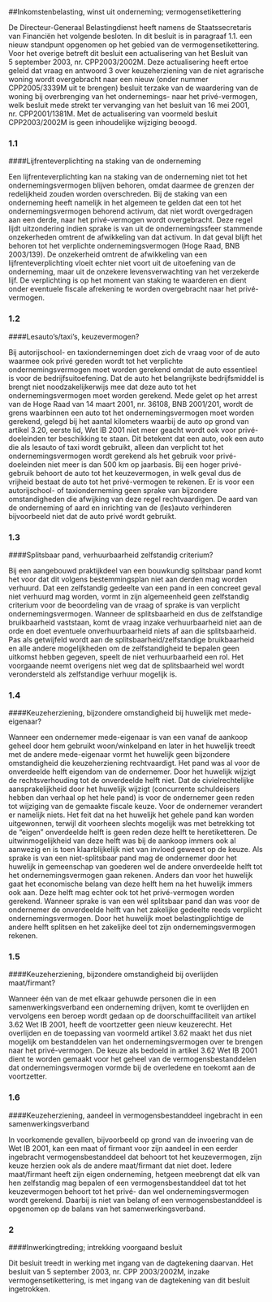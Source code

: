 <meta http-equiv='Content-Type' content='text/html; charset=utf-8' />

##Inkomstenbelasting, winst uit onderneming; vermogensetikettering

De Directeur-Generaal Belastingdienst heeft namens de Staatssecretaris van Financiën het volgende besloten.     In dit besluit is in paragraaf 1.1. een nieuw standpunt opgenomen op het gebied van de vermogensetikettering. Voor het overige betreft dit besluit een actualisering van het Besluit van 5 september 2003, nr. CPP2003/2002M. Deze actualisering heeft ertoe geleid dat vraag en antwoord 3 over keuzeherziening van de niet agrarische woning wordt overgebracht naar een nieuw (onder nummer CPP2005/3339M uit te brengen) besluit terzake van de waardering van de woning bij overbrenging van het ondernemings- naar het privé-vermogen, welk besluit mede strekt ter vervanging van het besluit van 16 mei 2001, nr. CPP2001/1381M. Met de actualisering van voormeld besluit CPP2003/2002M is geen inhoudelijke wijziging beoogd.   
### 1.1  

####Lijfrenteverplichting na staking van de onderneming

Een lijfrenteverplichting kan na staking van de onderneming niet tot het ondernemingsvermogen blijven behoren, omdat daarmee de grenzen der redelijkheid zouden worden overschreden. Bij de staking van een onderneming heeft namelijk in het algemeen te gelden dat een tot het ondernemingsvermogen behorend activum, dat niet wordt overgedragen aan een derde, naar het privé-vermogen wordt overgebracht. Deze regel lijdt uitzondering indien sprake is van uit de ondernemingssfeer stammende onzekerheden omtrent de afwikkeling van dat activum. In dat geval blijft het behoren tot het verplichte ondernemingsvermogen (Hoge Raad, BNB 2003/139). De onzekerheid omtrent de afwikkeling van een lijfrenteverplichting vloeit echter niet voort uit de uitoefening van de onderneming, maar uit de onzekere levensverwachting van het verzekerde lijf. De verplichting is op het moment van staking te waarderen en dient onder eventuele fiscale afrekening te worden overgebracht naar het privé-vermogen.    
### 1.2  

####Lesauto’s/taxi’s, keuzevermogen?

Bij autorijschool- en taxiondernemingen doet zich de vraag voor of de auto waarmee ook privé gereden wordt tot het verplichte ondernemingsvermogen moet worden gerekend omdat de auto essentieel is voor de bedrijfsuitoefening. Dat de auto het belangrijkste bedrijfsmiddel is brengt niet noodzakelijkerwijs mee dat deze auto tot het ondernemingsvermogen moet worden gerekend. Mede gelet op het arrest van de Hoge Raad van 14 maart 2001, nr. 36108, BNB 2001/201, wordt de grens waarbinnen een auto tot het ondernemingsvermogen moet worden gerekend, gelegd bij het aantal kilometers waarbij de auto op grond van artikel 3.20, eerste lid, Wet IB 2001 niet meer geacht wordt ook voor privé-doeleinden ter beschikking te staan. Dit betekent dat een auto, ook een auto die als lesauto of taxi wordt gebruikt, alleen dan verplicht tot het ondernemingsvermogen wordt gerekend als het gebruik voor privé-doeleinden niet meer is dan 500 km op jaarbasis. Bij een hoger privé-gebruik behoort de auto tot het keuzevermogen, in welk geval dus de vrijheid bestaat de auto tot het privé-vermogen te rekenen. Er is voor een autorijschool- of taxionderneming geen sprake van bijzondere omstandigheden die afwijking van deze regel rechtvaardigen. De aard van de onderneming of aard en inrichting van de (les)auto verhinderen bijvoorbeeld niet dat de auto privé wordt gebruikt.    
### 1.3  

####Splitsbaar pand, verhuurbaarheid zelfstandig criterium?

Bij een aangebouwd praktijkdeel van een bouwkundig splitsbaar pand komt het voor dat dit volgens bestemmingsplan niet aan derden mag worden verhuurd. Dat een zelfstandig gedeelte van een pand in een concreet geval niet verhuurd mag worden, vormt in zijn algemeenheid geen zelfstandig criterium voor de beoordeling van de vraag of sprake is van verplicht ondernemingsvermogen. Wanneer de splitsbaarheid en dus de zelfstandige bruikbaarheid vaststaan, komt de vraag inzake verhuurbaarheid niet aan de orde en doet eventuele onverhuurbaarheid niets af aan die splitsbaarheid. Pas als getwijfeld wordt aan de splitsbaarheid/zelfstandige bruikbaarheid en alle andere mogelijkheden om de zelfstandigheid te bepalen geen uitkomst hebben gegeven, speelt de niet verhuurbaarheid een rol. Het voorgaande neemt overigens niet weg dat de splitsbaarheid wel wordt verondersteld als zelfstandige verhuur mogelijk is.    
### 1.4  

####Keuzeherziening, bijzondere omstandigheid bij huwelijk met mede-eigenaar?

Wanneer een ondernemer mede-eigenaar is van een vanaf de aankoop geheel door hem gebruikt woon/winkelpand en later in het huwelijk treedt met de andere mede-eigenaar vormt het huwelijk geen bijzondere omstandigheid die keuzeherziening rechtvaardigt. Het pand was al voor de onverdeelde helft eigendom van de ondernemer. Door het huwelijk wijzigt de rechtsverhouding tot de onverdeelde helft niet. Dat de civielrechtelijke aansprakelijkheid door het huwelijk wijzigt (concurrente schuldeisers hebben dan verhaal op het hele pand) is voor de ondernemer geen reden tot wijziging van de gemaakte fiscale keuze. Voor de ondernemer verandert er namelijk niets. Het feit dat na het huwelijk het gehele pand kan worden uitgewonnen, terwijl dit voorheen slechts mogelijk was met betrekking tot de “eigen” onverdeelde helft is geen reden deze helft te heretiketteren. De uitwinmogelijkheid van deze helft was bij de aankoop immers ook al aanwezig en is toen klaarblijkelijk niet van invloed geweest op de keuze. Als sprake is van een niet-splitsbaar pand mag de ondernemer door het huwelijk in gemeenschap van goederen wel de andere onverdeelde helft tot het ondernemingsvermogen gaan rekenen. Anders dan voor het huwelijk gaat het economische belang van deze helft hem na het huwelijk immers ook aan. Deze helft mag echter ook tot het privé-vermogen worden gerekend. Wanneer sprake is van een wél splitsbaar pand dan was voor de ondernemer de onverdeelde helft van het zakelijke gedeelte reeds verplicht ondernemingsvermogen. Door het huwelijk moet belastingplichtige de andere helft splitsen en het zakelijke deel tot zijn ondernemingsvermogen rekenen.    
### 1.5  

####Keuzeherziening, bijzondere omstandigheid bij overlijden maat/firmant?

Wanneer één van de met elkaar gehuwde personen die in een samenwerkingsverband een onderneming drijven, komt te overlijden en vervolgens een beroep wordt gedaan op de doorschuiffaciliteit van artikel 3.62 Wet IB 2001, heeft de voortzetter geen nieuw keuzerecht. Het overlijden en de toepassing van voormeld artikel 3.62 maakt het dus niet mogelijk om bestanddelen van het ondernemingsvermogen over te brengen naar het privé-vermogen. De keuze als bedoeld in artikel 3.62 Wet IB 2001 dient te worden gemaakt voor het geheel van de vermogensbestanddelen dat ondernemingsvermogen vormde bij de overledene en toekomt aan de voortzetter.    
### 1.6  

####Keuzeherziening, aandeel in vermogensbestanddeel ingebracht in een samenwerkingsverband

In voorkomende gevallen, bijvoorbeeld op grond van de invoering van de Wet IB 2001, kan een maat of firmant voor zijn aandeel in een eerder ingebracht vermogensbestanddeel dat behoort tot het keuzevermogen, zijn keuze herzien ook als de andere maat/firmant dat niet doet. Iedere maat/firmant heeft zijn eigen onderneming, hetgeen meebrengt dat elk van hen zelfstandig mag bepalen of een vermogensbestanddeel dat tot het keuzevermogen behoort tot het privé- dan wel ondernemingsvermogen wordt gerekend. Daarbij is niet van belang of een vermogensbestanddeel is opgenomen op de balans van het samenwerkingsverband.    
### 2  

####Inwerkingtreding; intrekking voorgaand besluit

Dit besluit treedt in werking met ingang van de dagtekening daarvan. Het besluit van 5 september 2003, nr. CPP 2003/2002M, inzake vermogensetikettering, is met ingang van de dagtekening van dit besluit ingetrokken.     
